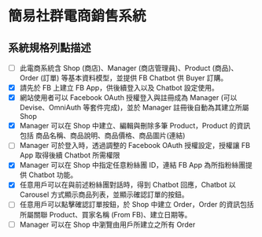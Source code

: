 # 簡易社群電商銷售系統

## 系統規格列點描述
- [ ] 此電商系統含 Shop (商店)、Manager (商店管理員)、Product (商品)、Order (訂單) 等基本資料模型，並提供 FB Chatbot 供 Buyer 訂購。
- [x] 請先於 FB 上建立 FB App，供後續登入以及 Chatbot 設定使用。
- [x] 網站使用者可以 Facebook OAuth 授權登入與註冊成為 Manager (可以 Devise、OmniAuth 等套件完成)，並於 Manager 註冊後自動為其建立所屬 Shop
- [x] Manager 可以在 Shop 中建立、編輯與刪除多筆 Product，Product 的資訊包括 商品名稱、商品說明、商品價格、商品圖片(連結)
- [ ] Manager 可於登入時，透過調整的 Facebook OAuth 授權設定，授權讓 FB App 取得後續 Chatbot 所需權限
- [x] Manager 可以在 Shop 中指定任意粉絲團 ID，連結 FB App 為所指粉絲團提供 Chatbot 功能。
- [x] 任意用戶可以在與前述粉絲團對話時，得到 Chatbot 回應，Chatbot 以 Carousel 方式顯示商品列表，並顯示確認訂單的按鈕。
- [ ] 任意用戶可以點擊確認訂單按鈕，於 Shop 中建立 Order，Order 的資訊包括 所屬關聯 Product、買家名稱 (From FB)、建立日期等。
- [ ] Manager 可以在 Shop 中瀏覽由用戶所建立之所有 Order